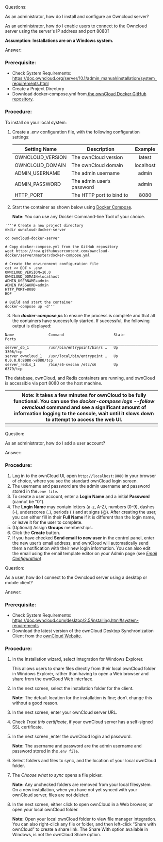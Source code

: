 

Questions:

As an administrator, how do I install and configure an Owncloud server?

As an administrator, how do I enable users to connect to the Owncloud server using the server's IP address and port 8080?

**Assumption: Installations are on a Windows system.**

Answer:

### Prerequisite:

- Check System Requirements: https://doc.owncloud.org/server/10.1/admin_manual/installation/system_requirements.html
- Create a Project Directory 
- Download docker-compose.yml from[ the ownCloud Docker GitHub repository](https://github.com/owncloud-docker/server.git).

### Procedure:

To install on your local system:

1. Create a .env configuration file, with the following configuration settings:

   | **Setting Name** | **Description**           | **Example** |
   | ---------------- | ------------------------- | :---------: |
   | OWNCLOUD_VERSION | The ownCloud version      |   latest    |
   | OWNCLOUD_DOMAIN  | The ownCloud domain       |  localhost  |
   | ADMIN_USERNAME   | The admin username        |    admin    |
   | ADMIN_PASSWORD   | The admin user’s password |    admin    |
   | HTTP_PORT        | The HTTP port to bind to  |    8080     |

2. Start the container as shown below using [Docker Compose](https://docs.docker.com/compose/).

   **Note**: You can use any Docker Command-line Tool of your choice.

```console
''''# Create a new project directory
mkdir owncloud-docker-server

cd owncloud-docker-server

# Copy docker-compose.yml from the GitHub repository
wget https://raw.githubusercontent.com/owncloud-docker/server/master/docker-compose.yml

# Create the environment configuration file
cat << EOF > .env
OWNCLOUD_VERSION=10.0
OWNCLOUD_DOMAIN=localhost
ADMIN_USERNAME=admin
ADMIN_PASSWORD=admin
HTTP_PORT=8080
EOF

# Build and start the container
docker-compose up -d'''
```

3. Run ***docker-compose ps*** to ensure the process is complete and that all the containers have successfully started. If successful, the following output is displayed:

```console
Name                Command                       State             Ports
__________________________________________________________________________________________
server_db_1         /usr/bin/entrypoint/bin/s …   Up                3306/tcp
server_owncloud_1   /usr/local/bin/entrypoint …   Up                0.0.0.0:8080->8080/tcp
server_redis_1      /bin/s6-svscan /etc/s6        Up                6379/tcp
```

The database, ownCloud, and Redis containers are running, and ownCloud is accessible via port 8080 on the host machine.

|      | Note: It takes a few minutes for ownCloud to be fully functional. You can use the *docker-compose logs --follow owncloud* command and see a significant  amount of information logging to the console, wait until it  slows down to attempt to access the web UI. |
| ---- | ------------------------------------------------------------ |
|      |                                                              |

Question:

As an administrator, how do I add a user account?

Answer:

### Procedure:

1. Log in to the ownCloud UI, open `http://localhost:8080` in your browser of choice, where you see the standard ownCloud login screen.
2. The username and password are the admin username and password stored in the`.env file`.
3. To create a user account, enter a **Login Name** and a initial **Password** (cannot be "0").
4. The **Login Name** may contain letters (a-z, A-Z), numbers (0-9), dashes (-), underscores (_), periods (.) and at signs (@). After creating the user, you can either fill in their **Full Name** if it is different than the login name, or leave it for the user to complete.
5. (Optional) Assign **Groups** memberships.
6. Click the **Create** button.
7. If you have checked **Send email to new user** in the control panel, enter the new user’s email address, and ownCloud will automatically send them a notification with their new login information. You can also edit the email using the email template editor on your Admin page (see [*Email Configuration*](https://doc.owncloud.org/server/9.0/admin_manual/configuration_server/email_configuration.html)).

Question:

As a user, how do I connect to the Owncloud server using a desktop or mobile client?

Answer:

### Prerequisite:

- Check System Requirements: https://doc.owncloud.com/desktop/2.5/installing.html#system-requirements
- Download the  latest version of the ownCloud Desktop Synchronization Client from the [ownCloud Website](https://owncloud.org/install/#).

### Procedure:

1. In the Installation wizard, select Integration for Windows Explorer. 

   This allows users to share files directly from their local ownCloud folder in Windows Explorer, rather than having to open a Web browser and share from the ownCloud Web interface. 

2. In the next screen, select the installation folder for the client. 

   **Note:** The default location for the installation is fine; don’t change this without a good reason.

3. In the next screen, enter your ownCloud server URL.

4. Check *Trust this certificate*, if your ownCloud server has a self-signed SSL certificate.

5. In the next screen ,enter the ownCloud login and password.

   **Note:** The username and password are the admin username and password stored in the`.env file`.

6. Select folders and files to sync, and the location of your local ownCloud folder.

7. The  *Choose what to sync*  opens a file picker.

   **Note:** Any unchecked folders are removed from your local filesystem. On a new installation, when you have not yet synced with your ownCloud server, files are not deleted.

8. In the next screen, either click to open ownCloud in a Web browser, or open your local ownCloud folder.

   **Note:**  Open your local ownCloud folder to view file manager integration.  You can also right-click any file or folder, and then left-click “Share with ownCloud” to create a share link. The Share With option available in Windows, is not the ownCloud Share option. 